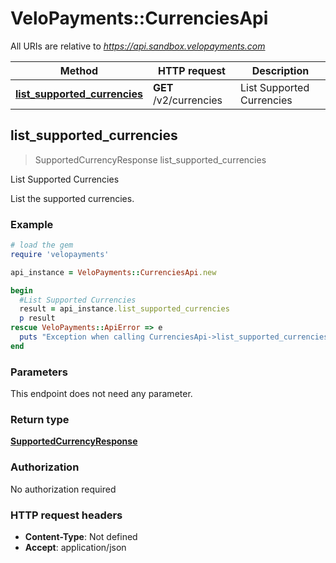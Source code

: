 # VeloPayments::CurrenciesApi

All URIs are relative to *https://api.sandbox.velopayments.com*

Method | HTTP request | Description
------------- | ------------- | -------------
[**list_supported_currencies**](CurrenciesApi.md#list_supported_currencies) | **GET** /v2/currencies | List Supported Currencies



## list_supported_currencies

> SupportedCurrencyResponse list_supported_currencies

List Supported Currencies

List the supported currencies.

### Example

```ruby
# load the gem
require 'velopayments'

api_instance = VeloPayments::CurrenciesApi.new

begin
  #List Supported Currencies
  result = api_instance.list_supported_currencies
  p result
rescue VeloPayments::ApiError => e
  puts "Exception when calling CurrenciesApi->list_supported_currencies: #{e}"
end
```

### Parameters

This endpoint does not need any parameter.

### Return type

[**SupportedCurrencyResponse**](SupportedCurrencyResponse.md)

### Authorization

No authorization required

### HTTP request headers

- **Content-Type**: Not defined
- **Accept**: application/json

